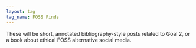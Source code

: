 ```yaml
---
layout: tag
tag_name: FOSS Finds
---
```


These will be short, annotated bibliography-style posts related to Goal 2, or a book about ethical FOSS alternative social media.
